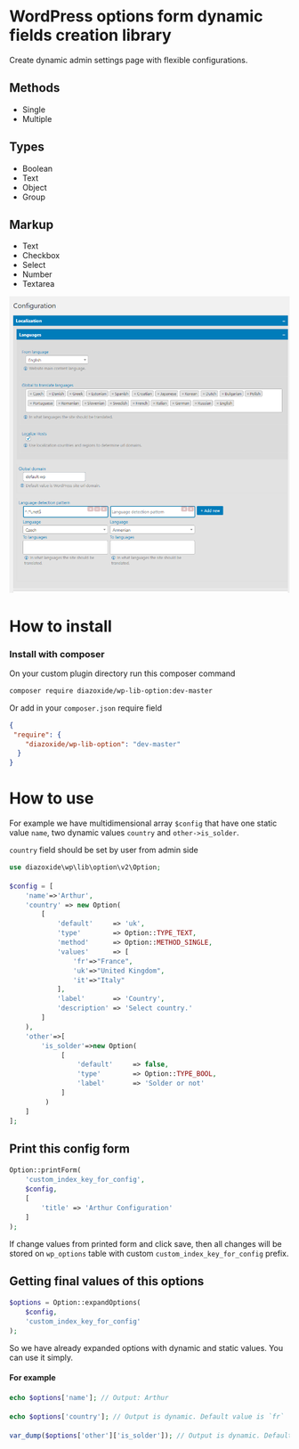 # WordPress options form dynamic fields creation library

Create dynamic admin settings page with flexible configurations.

## Methods
* Single
* Multiple

## Types
* Boolean
* Text
* Object
* Group

## Markup
* Text
* Checkbox
* Select
* Number
* Textarea

![Screenshot_1](docs/Screenshot_1.png)

# How to install

### Install with composer

On your custom plugin directory run this composer command

```bash
composer require diazoxide/wp-lib-option:dev-master
```

Or add in your `composer.json` require field

```json
{
 "require": {
    "diazoxide/wp-lib-option": "dev-master"
  }
}
```

# How to use

For example we have multidimensional array `$config` that have one static value `name`,
two dynamic values `country` and `other->is_solder`.

`country` field should be set by user from admin side

```php
use diazoxide\wp\lib\option\v2\Option;

$config = [
    'name'=>'Arthur',
    'country' => new Option(
        [
            'default'     => 'uk',
            'type'        => Option::TYPE_TEXT,
            'method'      => Option::METHOD_SINGLE,
            'values'      => [
                'fr'=>"France",
                'uk'=>"United Kingdom",
                'it'=>"Italy"
            ],
            'label'       => 'Country',
            'description' => 'Select country.'
        ]
    ),
    'other'=>[
        'is_solder'=>new Option(
             [
                 'default'     => false,
                 'type'        => Option::TYPE_BOOL,
                 'label'       => 'Solder or not'
             ]
         )
    ]
];
```

## Print this config form

```php
Option::printForm(
    'custom_index_key_for_config',
    $config,
    [
        'title' => 'Arthur Configuration'
    ]
);
```
If change values from printed form and click save, then all changes will be stored on `wp_options` 
table with custom `custom_index_key_for_config` prefix.

## Getting final values of this options

```php
$options = Option::expandOptions(
    $config,
    'custom_index_key_for_config'
);
```

So we have already expanded options with dynamic and static values. You can use it simply.

#### For example
```php
echo $options['name']; // Output: Arthur

echo $options['country']; // Output is dynamic. Default value is `fr`

var_dump($options['other']['is_solder']); // Output is dynamic. Default value is `false`
```
